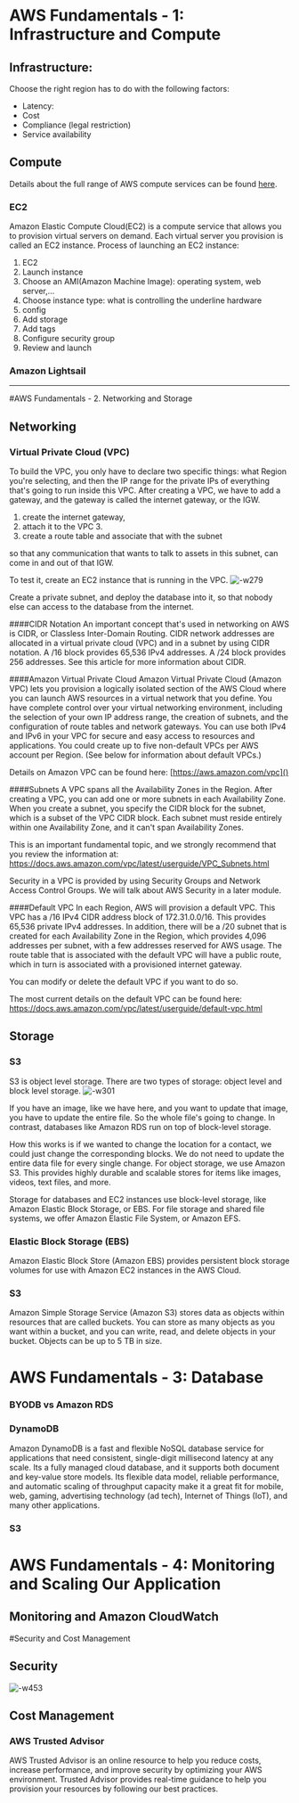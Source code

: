 # AWS Fundamentals - 1: Infrastructure and Compute
## Infrastructure:
Choose the right region has to do with the following factors:
- Latency: 
- Cost 
- Compliance (legal restriction)
- Service availability 

## Compute 
Details about the full range of AWS compute services can be found [here](https://aws.amazon.com/products/compute/).
### EC2
Amazon Elastic Compute Cloud(EC2) is a compute service that allows you to provision virtual servers on demand. Each virtual server you provision is called an EC2 instance. 
Process of launching an EC2 instance:
1. EC2
2. Launch instance
3. Choose an AMI(Amazon Machine Image): operating system, web server,...
4. Choose instance type: what is controlling the underline hardware
5. config
6. Add storage
7. Add tags
8. Configure security group 
9. Review and launch


### Amazon Lightsail 
---
#AWS Fundamentals - 2. Networking and Storage 
## Networking
### Virtual Private Cloud (VPC)
To build the VPC, you only have to declare two specific things: what Region you're selecting, and then the IP range for the private IPs of everything that's going to run inside this VPC. 
After creating a VPC, we have to add a gateway, and the gateway is called the internet gateway, or the IGW. 
1. create the internet gateway, 
2. attach it to the VPC 3.
3. create a route table and associate that with the subnet

so that any communication that wants to talk to assets in this subnet, can come in and out of that IGW.

To test it, create an EC2 instance that is running in the VPC.
![-w279](media/15982535601097.jpg)

Create a private subnet, and deploy the database into it, so that nobody else can access to the database from the internet. 

####CIDR Notation
An important concept that's used in networking on AWS is CIDR, or Classless Inter-Domain Routing. CIDR network addresses are allocated in a virtual private cloud (VPC) and in a subnet by using CIDR notation. A /16 block provides 65,536 IPv4 addresses. A /24 block provides 256 addresses. See this article for more information about CIDR.

####Amazon Virtual Private Cloud
Amazon Virtual Private Cloud (Amazon VPC) lets you provision a logically isolated section of the AWS Cloud where you can launch AWS resources in a virtual network that you define. You have complete control over your virtual networking environment, including the selection of your own IP address range, the creation of subnets, and the configuration of route tables and network gateways. You can use both IPv4 and IPv6 in your VPC for secure and easy access to resources and applications. You could create up to five non-default VPCs per AWS account per Region. (See below for information about default VPCs.)

Details on Amazon VPC can be found here: [https://aws.amazon.com/vpc]()


####Subnets
A VPC spans all the Availability Zones in the Region. After creating a VPC, you can add one or more subnets in each Availability Zone. When you create a subnet, you specify the CIDR block for the subnet, which is a subset of the VPC CIDR block. Each subnet must reside entirely within one Availability Zone, and it can't span Availability Zones.

This is an important fundamental topic, and we strongly recommend that you review the information at: https://docs.aws.amazon.com/vpc/latest/userguide/VPC_Subnets.html

Security in a VPC is provided by using Security Groups and Network Access Control Groups. We will talk about AWS Security in a later module.

####Default VPC
In each Region, AWS will provision a default VPC. This VPC has a /16 IPv4 CIDR address block of 172.31.0.0/16. This provides 65,536 private IPv4 addresses. In addition, there will be a /20 subnet that is created for each Availability Zone in the Region, which provides 4,096 addresses per subnet, with a few addresses reserved for AWS usage. The route table that is associated with the default VPC will have a public route, which in turn is associated with a provisioned internet gateway.

You can modify or delete the default VPC if you want to do so.

The most current details on the default VPC can be found here: https://docs.aws.amazon.com/vpc/latest/userguide/default-vpc.html


## Storage 
### S3
S3 is object level storage.
There are two types of storage: object level and block level storage.
![-w301](media/15985131937748.jpg)

If you have an image, like we have here, and you want to update that image, you have to update the entire file. So the whole file's going to change. In contrast, databases like Amazon RDS run on top of block-level storage.

How this works is if we wanted to change the location for a contact, we could just change the corresponding blocks. We do not need to update the entire data file for every single change. For object storage, we use Amazon S3. This provides highly durable and scalable stores for items like images, videos, text files, and more.

Storage for databases and EC2 instances use block-level storage, like Amazon Elastic Block Storage, or EBS. For file storage and shared file systems, we offer Amazon Elastic File System, or Amazon EFS.

### Elastic Block Storage (EBS)

Amazon Elastic Block Store (Amazon EBS) provides persistent block storage volumes for use with Amazon EC2 instances in the AWS Cloud. 

### S3
Amazon Simple Storage Service (Amazon S3) stores data as objects within resources that are called buckets. You can store as many objects as you want within a bucket, and you can write, read, and delete objects in your bucket. Objects can be up to 5 TB in size.

# AWS Fundamentals - 3: Database
### BYODB vs Amazon RDS
### DynamoDB
Amazon DynamoDB is a fast and flexible NoSQL database service for applications that need consistent, single-digit millisecond latency at any scale. Its a fully managed cloud database, and it supports both document and key-value store models. Its flexible data model, reliable performance, and automatic scaling of throughput capacity make it a great fit for mobile, web, gaming, advertising technology (ad tech), Internet of Things (IoT), and many other applications.
### S3
# AWS Fundamentals - 4: Monitoring and Scaling Our Application
## Monitoring and Amazon CloudWatch

#Security and Cost Management 
## Security
![-w453](media/15998065681572.jpg)

## Cost Management 
### AWS Trusted Advisor
AWS Trusted Advisor is an online resource to help you reduce costs, increase performance, and improve security by optimizing your AWS environment. Trusted Advisor provides real-time guidance to help you provision your resources by following our best practices. 
